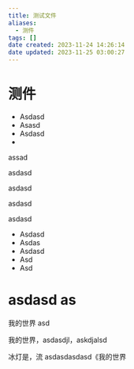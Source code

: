 ```yaml
---
title: 测试文件
aliases:
  - 测件
tags: []
date created: 2023-11-24 14:26:14
date updated: 2023-11-25 03:00:27
---
```


# 测件

- Asdasd
- Asasd
- Asdasd
- 
assad

asdasd

asdasd

asdasd

asdasd

- Asdasd
- Asdas
- Asdasd
- Asd
- Asd

# asdasd as

我的世界 asd

我的世界，asdasdjl，askdjalsd

冰灯是，流 asdasdasdasd《我的世界

